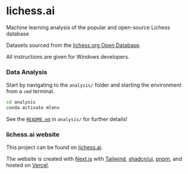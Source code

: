 # lichess.ai

Machine learning analysis of the popular and open-source Lichess database

Datasets sourced from the [lichess.org Open Database](https://database.lichess.org/).

All instructions are given for Windows developers.

### Data Analysis

Start by navigating to the `analysis/` folder and starting the environment from a `cmd` terminal.

```sh
cd analysis
conda activate mlenv
```

See the [`README.md`](analysis/README.md) in `analysis/` for further details!

### lichess.ai website

This project can be found on [lichess.ai](https://lichess.ai).

The website is created with [Next.js](https://nextjs.org/docs) with [Tailwind](https://tailwindcss.com/docs/), [shadcn/ui](https://ui.shadcn.com/docs/components/button), [pnpm](https://pnpm.io/installation), and hosted on [Vercel](https://vercel.com/docs).

